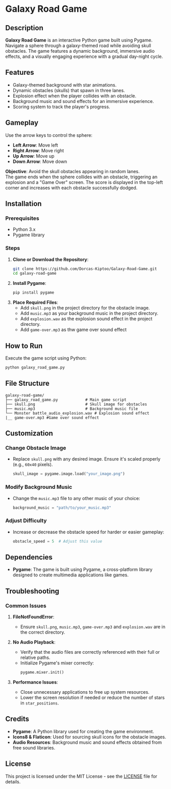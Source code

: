 # Galaxy Road Game

## Description
**Galaxy Road Game** is an interactive Python game built using Pygame. Navigate a sphere through a galaxy-themed road while avoiding skull obstacles. The game features a dynamic background, immersive audio effects, and a visually engaging experience with a gradual day-night cycle.

## Features
- Galaxy-themed background with star animations.
- Dynamic obstacles (skulls) that spawn in three lanes.
- Explosion effect when the player collides with an obstacle.
- Background music and sound effects for an immersive experience.
- Scoring system to track the player's progress.

## Gameplay
Use the arrow keys to control the sphere:
- **Left Arrow**: Move left
- **Right Arrow**: Move right
- **Up Arrow**: Move up
- **Down Arrow**: Move down

**Objective**: Avoid the skull obstacles appearing in random lanes.  
The game ends when the sphere collides with an obstacle, triggering an explosion and a "Game Over" screen. The score is displayed in the top-left corner and increases with each obstacle successfully dodged.

## Installation

### Prerequisites
- Python 3.x
- Pygame library

### Steps
1. **Clone or Download the Repository**:
   ```bash
   git clone https://github.com/Dorcas-Kiptoo/Galaxy-Road-Game.git
   cd galaxy-road-game
   ```
2. **Install Pygame**:
   ```bash
   pip install pygame
   ```
3. **Place Required Files**:
   - Add `skull.png` in the project directory for the obstacle image.
   - Add `music.mp3` as your background music in the project directory.
   - Add `explosion.wav` as the explosion sound effect in the project directory.
   - Add `game-over.mp3` as thw game over sound effect

## How to Run
Execute the game script using Python:
```bash
python galaxy_road_game.py
```

## File Structure
```
galaxy-road-game/
├── galaxy_road_game.py            # Main game script
├── skull.png                      # Skull image for obstacles
├── music.mp3                      # Background music file
└── Monster battle_audio_explosion.wav # Explosion sound effect
|__ game-over.mp3 #Game over sound effect
```

## Customization

### Change Obstacle Image
- Replace `skull.png` with any desired image. Ensure it's scaled properly (e.g., `60x40` pixels).
   ```python
   skull_image = pygame.image.load("your_image.png")
   ```

### Modify Background Music
- Change the `music.mp3` file to any other music of your choice:
   ```python
   background_music = "path/to/your_music.mp3"
   ```

### Adjust Difficulty
- Increase or decrease the obstacle speed for harder or easier gameplay:
   ```python
   obstacle_speed = 5  # Adjust this value
   ```

## Dependencies
- **Pygame**: The game is built using Pygame, a cross-platform library designed to create multimedia applications like games.

## Troubleshooting

### Common Issues
1. **FileNotFoundError**:
   - Ensure `skull.png`, `music.mp3`, `game-over.mp3` and `explosion.wav` are in the correct directory.

2. **No Audio Playback**:
   - Verify that the audio files are correctly referenced with their full or relative paths.
   - Initialize Pygame's mixer correctly:
     ```python
     pygame.mixer.init()
     ```

3. **Performance Issues**:
   - Close unnecessary applications to free up system resources.
   - Lower the screen resolution if needed or reduce the number of stars in `star_positions`.

## Credits
- **Pygame**: A Python library used for creating the game environment.
- **Icons8 & Flaticon**: Used for sourcing skull icons for the obstacle images.
- **Audio Resources**: Background music and sound effects obtained from free sound libraries.

## License
This project is licensed under the MIT License - see the [LICENSE](LICENSE) file for details.
```



